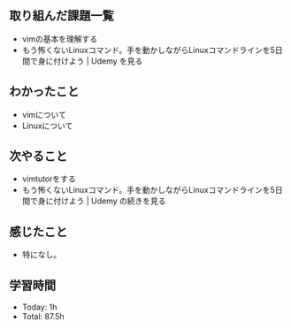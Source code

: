 ## 取り組んだ課題一覧
- vimの基本を理解する
- もう怖くないLinuxコマンド。手を動かしながらLinuxコマンドラインを5日間で身に付けよう | Udemy を見る
## わかったこと
- vimについて
- Linuxについて
## 次やること
- vimtutorをする
- もう怖くないLinuxコマンド。手を動かしながらLinuxコマンドラインを5日間で身に付けよう | Udemy の続きを見る
## 感じたこと
- 特になし。
## 学習時間
- Today: 1h
- Total: 87.5h